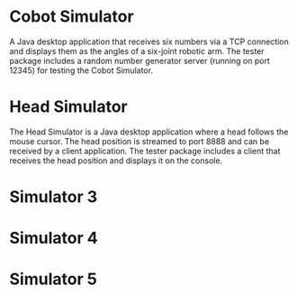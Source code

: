 # Cobot Simulator
A Java desktop application that receives six numbers via a TCP connection and displays them as the angles of a six-joint robotic arm. 
The tester package includes a random number generator server (running on port 12345) for testing the Cobot Simulator.

# Head Simulator
The Head Simulator is a Java desktop application where a head follows the mouse cursor. The head position is streamed to port 8888 and can be received by a client application. 
The tester package includes a client that receives the head position and displays it on the console.

# Simulator 3

# Simulator 4

# Simulator 5



